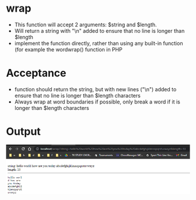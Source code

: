 # wrap

- This function will accept 2 arguments: $string and $length.
- Will return a string with "\n" added to ensure that no line is longer than $length
- implement the function directly, rather than using any built-in function (for example the wordwrap() function in PHP

# Acceptance

- function should return the string, but with new lines ("\n") added to ensure that no line is longer than $length characters
- Always wrap at word boundaries if possible, only break a word if it is longer than $length characters

# Output
![alt output](https://github.com/jericrealubit/wrap/blob/main/output.png?raw=true)
